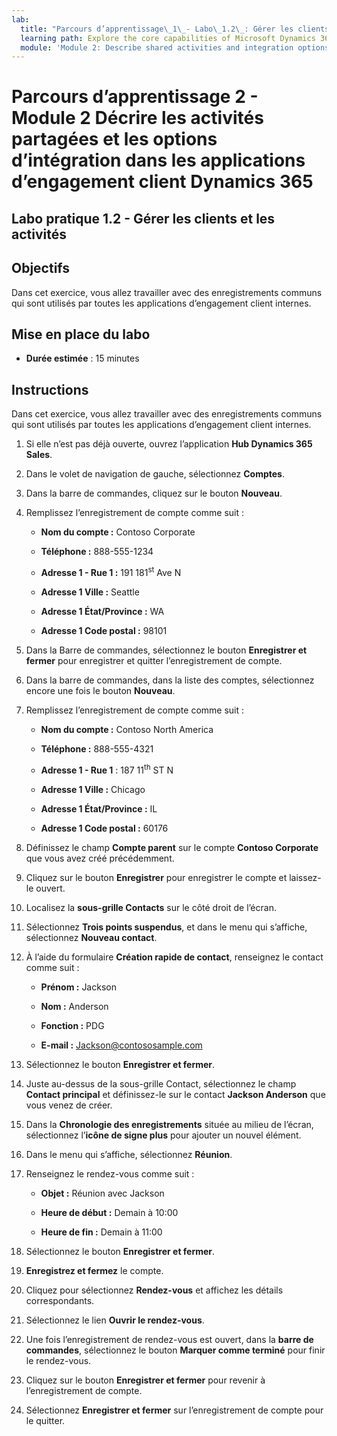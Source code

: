 ```yaml
---
lab:
  title: "Parcours d’apprentissage\_1\_- Labo\_1.2\_: Gérer les clients et les activités"
  learning path: Explore the core capabilities of Microsoft Dynamics 365 customer engagement apps
  module: 'Module 2: Describe shared activities and integration options in Dynamics 365 customer engagement apps'
---
```


Parcours d’apprentissage 2 - Module 2 Décrire les activités partagées et les options d’intégration dans les applications d’engagement client Dynamics 365
========================

## Labo pratique 1.2 - Gérer les clients et les activités

## Objectifs

Dans cet exercice, vous allez travailler avec des enregistrements communs qui sont utilisés par toutes les applications d’engagement client internes. 

## Mise en place du labo

  - **Durée estimée** : 15 minutes

## Instructions

Dans cet exercice, vous allez travailler avec des enregistrements communs qui sont utilisés par toutes les applications d’engagement client internes. 

1. Si elle n’est pas déjà ouverte, ouvrez l’application **Hub Dynamics 365 Sales**.

2. Dans le volet de navigation de gauche, sélectionnez **Comptes**.

3. Dans la barre de commandes, cliquez sur le bouton **Nouveau**.

4. Remplissez l’enregistrement de compte comme suit :

    - **Nom du compte :** Contoso Corporate

    - **Téléphone :** 888-555-1234

    - **Adresse 1 - Rue 1 :** 191 181<sup data-htmlnode="">st</sup> Ave N

    - **Adresse 1 Ville :** Seattle

    - **Adresse 1 État/Province :** WA

    - **Adresse 1 Code postal :** 98101

5. Dans la Barre de commandes, sélectionnez le bouton **Enregistrer et fermer** pour enregistrer et quitter l’enregistrement de compte.

6. Dans la barre de commandes, dans la liste des comptes, sélectionnez encore une fois le bouton **Nouveau**.

7. Remplissez l’enregistrement de compte comme suit :

    - **Nom du compte :** Contoso North America

    - **Téléphone :** 888-555-4321

    - **Adresse 1 - Rue 1** : 187 11<sup data-htmlnode="">th</sup> ST N

    - **Adresse 1 Ville :** Chicago

    - **Adresse 1 État/Province :** IL

    - **Adresse 1 Code postal :** 60176

8. Définissez le champ **Compte parent** sur le compte **Contoso Corporate** que vous avez créé précédemment.

9. Cliquez sur le bouton **Enregistrer** pour enregistrer le compte et laissez-le ouvert.

10. Localisez la **sous-grille Contacts** sur le côté droit de l’écran.

11. Sélectionnez **Trois points suspendus**, et dans le menu qui s’affiche, sélectionnez **Nouveau contact**.

12. À l’aide du formulaire **Création rapide de contact**, renseignez le contact comme suit :

    - **Prénom :** Jackson

    - **Nom :** Anderson

    - **Fonction :** PDG

    - **E-mail :** [Jackson@contososample.com](mailto:Jackson@contososample.com)

13. Sélectionnez le bouton **Enregistrer et fermer**.

14. Juste au-dessus de la sous-grille Contact, sélectionnez le champ **Contact principal** et définissez-le sur le contact **Jackson Anderson** que vous venez de créer.

15. Dans la **Chronologie des enregistrements** située au milieu de l’écran, sélectionnez l’**icône de signe plus** pour ajouter un nouvel élément.

16. Dans le menu qui s’affiche, sélectionnez **Réunion**.

17. Renseignez le rendez-vous comme suit :

    - **Objet :** Réunion avec Jackson

    - **Heure de début :** Demain à 10:00

    - **Heure de fin :** Demain à 11:00

18. Sélectionnez le bouton **Enregistrer et fermer**.

19. **Enregistrez et fermez** le compte.

20. Cliquez pour sélectionnez **Rendez-vous** et affichez les détails correspondants.

21. Sélectionnez le lien **Ouvrir le rendez-vous**.

22. Une fois l’enregistrement de rendez-vous est ouvert, dans la **barre de commandes**, sélectionnez le bouton **Marquer comme terminé** pour finir le rendez-vous.

23. Cliquez sur le bouton **Enregistrer et fermer** pour revenir à l’enregistrement de compte.

24. Sélectionnez **Enregistrer et fermer** sur l’enregistrement de compte pour le quitter.
